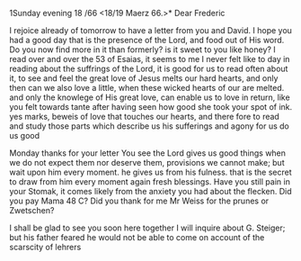  1Sunday evening 18 /66
 <18/19 Maerz 66.>*
Dear Frederic

I rejoice already of tomorrow to have a letter from you and David. I hope you had a good day that is the presence of the Lord, and food out of His word. Do you now find more in it than formerly? is it sweet to you like honey? I read over and over the 53 of Esaias, it seems to me I never felt like to day in reading about the suffrings of the Lord, it is good for us to read often about it, to see and feel the great love of Jesus melts our hard hearts, and only then can we also love a little, when these wicked hearts of our are melted. and only the knowlege of His great love, can enable us to love in return, like you felt towards tante after having seen how good she took your spot of ink. yes marks, beweis of love that touches our hearts, and there fore to read and study those parts which describe us his sufferings and agony for us do us good

Monday thanks for your letter You see the Lord gives us good things when we do not expect them nor deserve them, provisions we cannot make; but wait upon him every moment. he gives us from his fulness. that is the secret to draw from him every moment again fresh blessings. Have you still pain in your Stomak, it comes likely from the anxiety you had about the flecken. Did you pay Mama 48 C? Did you thank for me Mr Weiss for the prunes or Zwetschen?

I shall be glad to see you soon here together I will inquire about G. Steiger; but his father feared he would not be able to come on account of the scarscity of lehrers
